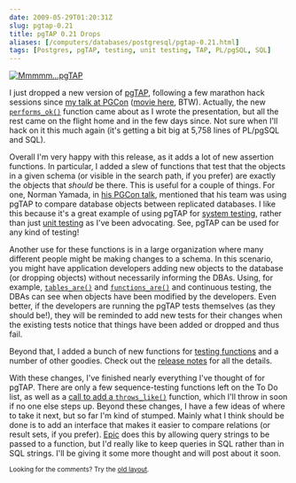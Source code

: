 ```yaml
--- 
date: 2009-05-29T01:20:31Z
slug: pgtap-0.21
title: pgTAP 0.21 Drops
aliases: [/computers/databases/postgresql/pgtap-0.21.html]
tags: [Postgres, pgTAP, testing, unit testing, TAP, PL/pgSQL, SQL]
---
```


<a href="http://pgtap.org/" title="pgTAP: Unit Testing for PostgreSQL"><img src="http://pgtap.org/ui/img/tap.jpg" alt="Mmmmm…pgTAP" /></a>

<p>I just dropped a new version of <a href="http://pgtap.org/" title="pgTAP: Unit Testing for PostgreSQL">pgTAP</a>, following a few marathon hack sessions since <a href="https://www.pgcon.org/2009/schedule/events/165.en.html" title="PGCon: “Unit Test Your Database!”">my talk at PGCon</a> (<a href="http://hosting3.epresence.tv/fosslc/1/watch/129.aspx" title="Unit Test Your Database—The Movie">movie here</a>, BTW). Actually, the new <a href="http://pgtap.org/documentation.html#`performs_ok+(+sql,+milliseconds,+description+)`" title="pgTAP Documentation: `performs_ok()`"><code>performs_ok()</code></a> function came about as I wrote the presentation, but all the rest came on the flight home and in the few days since. Not sure when I'll hack on it this much again (it's getting a bit big at 5,758 lines of PL/pgSQL and SQL).</p>

<p>Overall I'm very happy with this release, as it adds a lot of new assertion functions. In particular, I added a slew of functions that test that the objects in a given schema (or visible in the search path, if you prefer) are exactly the objects that <em>should</em> be there. This is useful for a couple of things. For one, Norman Yamada, in <a href="https://www.pgcon.org/2009/schedule/events/146.en.html" title="PGCon: “Reconciling and comparing databases”">his PGCon talk</a>, mentioned that his team was using pgTAP to compare database objects between replicated databases. I like this because it's a great example of using pgTAP for <a href="https://en.wikipedia.org/wiki/System_testing" title="Wikipedia: “System testing”">system testing</a>, rather than just <a href="https://en.wikipedia.org/wiki/Unit_testing" title="Wikipedia: “Unit testing”">unit testing</a> as I've been advocating. See, pgTAP can be used for any kind of testing!</p>

<p>Another use for these functions is in a large organization where many different people might be making changes to a schema. In this scenario, you might have application developers adding new objects to the database (or dropping objects) without necessarily informing the DBAs. Using, for example, <a href="http://pgtap.org/documentation.html#`tables_are(+schema,+tables,+description+)`" title="pgTAP Documentation: `tables_are()`"><code>tables_are()</code></a> and <a href="http://pgtap.org/documentation.html#`functions_are(+schema,+functions[],+description+)`" title="pgTAP Documentation: `functions_are()`"><code>functions_are()</code></a> and continuous testing, the DBAs can see when objects have been modified by the developers. Even better, if the developers are running the pgTAP tests themselves (as they should be!), they will be reminded to add new tests for their changes when the existing tests notice that things have been added or dropped and thus fail.</p>

<p>Beyond that, I added a bunch of new functions for <a href="http://pgtap.org/documentation.html#Feeling+Funky" title="pgTAP Documentation: Feeling Funky">testing functions</a> and a number of other goodies. Check out the <a href="http://pgfoundry.org/frs/shownotes.php?release_id=1389" title="pgTAP 0.21 Release Notes and Changes">release notes</a> for all the details.</p>

<p>With these changes, I've finished nearly everything I've thought of for pgTAP. There are only a few sequence-testing functions left on the To Do list, as well as a <a href="http://archives.postgresql.org/pgsql-hackers/2009-05/msg01318.php" title="pgsql-hackers: Re: plperl error format vs plpgsql error format vs pgTAP">call to add a <code>throws_like()</code></a> function, which I'll throw in soon if no one else steps up. Beyond these changes, I have a few ideas of where to take it next, but so far I'm kind of stumped. Mainly what I think should be done is to add an interface that makes it easier to compare relations (or result sets, if you prefer). <a href="http://epictest.org/" title="Epic, more full of fail than any other testing tool">Epic</a> does this by allowing query strings to be passed to a function, but I'd really like to keep queries in SQL rather than in SQL strings. I'll be giving it some more thought and will post about it soon.</p>


<p class="past"><small>Looking for the comments? Try the <a rel="nofollow" href="//past.justatheory.com/computers/databases/postgresql/pgtap-0.21.html">old layout</a>.</small></p>


